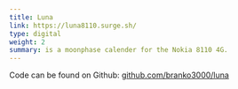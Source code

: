 ```yaml
---
title: Luna
link: https://luna8110.surge.sh/
type: digital
weight: 2
summary: is a moonphase calender for the Nokia 8110 4G.
---
```

Code can be found on Github: [github.com/branko3000/luna](https://github.com/branko3000/luna)
